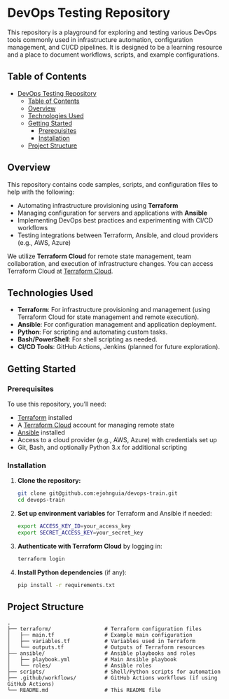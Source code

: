 # DevOps Testing Repository

This repository is a playground for exploring and testing various DevOps tools commonly used in infrastructure automation, configuration management, and CI/CD pipelines. It is designed to be a learning resource and a place to document workflows, scripts, and example configurations.

## Table of Contents

-   [DevOps Testing Repository](#devops-testing-repository)
    -   [Table of Contents](#table-of-contents)
    -   [Overview](#overview)
    -   [Technologies Used](#technologies-used)
    -   [Getting Started](#getting-started)
        -   [Prerequisites](#prerequisites)
        -   [Installation](#installation)
    -   [Project Structure](#project-structure)

## Overview

This repository contains code samples, scripts, and configuration files to help with the following:

-   Automating infrastructure provisioning using **Terraform**
-   Managing configuration for servers and applications with **Ansible**
-   Implementing DevOps best practices and experimenting with CI/CD workflows
-   Testing integrations between Terraform, Ansible, and cloud providers (e.g., AWS, Azure)

We utilize **Terraform Cloud** for remote state management, team collaboration, and execution of infrastructure changes. You can access Terraform Cloud at [Terraform Cloud](https://app.terraform.io/session).

## Technologies Used

-   **Terraform**: For infrastructure provisioning and management (using Terraform Cloud for state management and remote execution).
-   **Ansible**: For configuration management and application deployment.
-   **Python**: For scripting and automating custom tasks.
-   **Bash/PowerShell**: For shell scripting as needed.
-   **CI/CD Tools**: GitHub Actions, Jenkins (planned for future exploration).

## Getting Started

### Prerequisites

To use this repository, you’ll need:

-   [Terraform](https://www.terraform.io/downloads.html) installed
-   A [Terraform Cloud](https://app.terraform.io/session) account for managing remote state
-   [Ansible](https://docs.ansible.com/ansible/latest/installation_guide/intro_installation.html) installed
-   Access to a cloud provider (e.g., AWS, Azure) with credentials set up
-   Git, Bash, and optionally Python 3.x for additional scripting

### Installation

1. **Clone the repository:**

    ```bash
    git clone git@github.com:ejohnguia/devops-train.git
    cd devops-train
    ```

2. **Set up environment variables** for Terraform and Ansible if needed:

    ```bash
    export ACCESS_KEY_ID=your_access_key
    export SECRET_ACCESS_KEY=your_secret_key
    ```

3. **Authenticate with Terraform Cloud** by logging in:

    ```bash
    terraform login
    ```

4. **Install Python dependencies** (if any):
    ```bash
    pip install -r requirements.txt
    ```

## Project Structure

```plaintext
.
├── terraform/                 # Terraform configuration files
│   ├── main.tf                # Example main configuration
│   ├── variables.tf           # Variables used in Terraform
│   └── outputs.tf             # Outputs of Terraform resources
├── ansible/                   # Ansible playbooks and roles
│   ├── playbook.yml           # Main Ansible playbook
│   └── roles/                 # Ansible roles
├── scripts/                   # Shell/Python scripts for automation
├── .github/workflows/         # GitHub Actions workflows (if using GitHub Actions)
└── README.md                  # This README file
```
